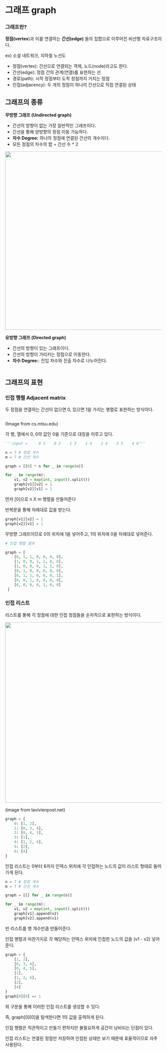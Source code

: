 # 그래프 graph



### 그래프란?

**정점(vertex**)과 이를 연결하는 **간선(edge)** 들의 집합으로 이루어진 비선형 자료구조이다.

ex) 소셜 네트워크, 지하철 노선도

- 정점(vertex): 간선으로 연결되는 객체, 노드(node)라고도 한다.
- 간선(edge): 정점 간의 관계(연결)를 표현하는 선
- 경로(path): 시작 정점부터 도착 정점까지 거치는 정점
- 인접(adjacency): 두 개의 정점이 하나의 간선으로 직접 연결된 상태

## 

## 그래프의 종류

**무방향 그래프 (Undirected graph)**

- 간선의 방향이 없는 가장 일반적인 그래프이다. 
- 간선을 통해 양방향의 정점 이동 가능하다. 
- **차수 Degree:** 하나의 정점에 연결된 간선의 개수이다. 
- 모든 정점의 차수의 합 = 간선 수 * 2

<img title="" src="https://blog.kakaocdn.net/dn/bNUbeO/btrJAQtlRec/4kIKjcwWmfISLwVysi0Khk/img.png" alt="" width="573" data-align="center">



**유방향 그래프 (Directed graph)**

- 간선의 방향이 있는 그래프이다. 
- 간선의 방향이 가리키는 정점으로 이동한다. 
- **차수 Degree:**: 진입 차수와 진출 차수로 나누어진다. 

<img src="https://blog.kakaocdn.net/dn/biwvDo/btrJAeuZ120/ERg3EBO8btQfBIgBl16B8K/img.png" title="" alt="" data-align="center">



## 그래프의 표현

### 인접 행렬 Adjacent matrix

두 정점을 연결하는 간선이 없으면 0, 있으면 1을 가지는 행렬로 표현하는 방식이다. 

<img src="https://blog.kakaocdn.net/dn/r82Lk/btrJBFZaNFo/WK4oyKI9no1LuIAzqU5ovk/img.png" title="" alt="" data-align="center">

(Image from cs.mtsu.edu)



각 행, 열에서 0, 0의 값인 0을 기준으로 대칭을 이루고 있다. 

```python
'''input =     0 1    0 2    1 3    1 4    2 4    2 5    4 6'''

n = 7 # 정점 개수
m = 7 # 간선 개수

graph = [[0] * n for _ in range(n)]

for _ in range(m):
    v1, v2 = map(int, input().split())
    graph[v1][v2] = 1
    graph[v2][v1] = 1
```

먼저 [0]으로 n X m 행렬을 만들어준다 

반복문을 통해 차례대로 값을 받는다.

```python
graph[v1][v2] = 1
graph[v2][v1] = 1
```

무방향 그래프이므로 0의 위치에 1을 넣어주고, 1의 위치에 0을 차례대로 넣어준다. 

```python
# 인접 행렬 결과

graph = [
    [0, 1, 1, 0, 0, 0, 0],
    [1, 0, 0, 1, 1, 0, 0],
    [1, 0, 0, 0, 1, 1, 0],
    [0, 1, 0, 0, 0, 0, 0],
    [0, 1, 1, 0, 0, 0, 1],
    [0, 0, 1, 0, 0, 0, 0],
    [0, 0, 0, 0, 1, 0, 0]
 ]
```

### 



### 인접 리스트

리스트를 통해 각 정점에 대한 인접 정점들을 순차적으로 표현하는 방식이다. 

<img title="" src="https://blog.kakaocdn.net/dn/buwXHe/btrJACCCMLM/ayZEajRl2nThEed48UkMRk/img.jpg" alt="" width="580" data-align="center">

(image from lavivienpost.net)

```python
graph = {
    0: [1, 2],
    1: [0, 3, 4],
    2: [0, 4, 5],
    3: [1],
    4: [1, 2, 6], 
    5: [2],
    6: [4]
}
```

인접 리스트는 0부터 6까지 인덱스 위치에 각 인접하는 노드의 값이 리스트 형태로 들어가게 된다. 



```python
n = 7 # 정점 개수
m = 7 # 간선 개수

graph = [[] for _ in range(n)]

for _ in range(m):
    v1, v2 = map(int, input().split())
    graph[v1].append(v2)
    graph[v2].append(v1)
```

빈 리스트를 행 개수만큼 만들어준다. 

인접 행렬과 마찬가지로 각 해당하는 인덱스 위치에 인접한 노드의 값을 (v1 - v2) 넣어준다. 



```python
graph = {
    [1, 2],
    [0, 3, 4],
    [0, 4, 5],
    [1],
    [1, 2, 6], 
    [2],
    [4]
}       
graph[0][0] => 1
```

위 구문을 통해 이러한 인접 리스트를 생성할 수 있다. 

즉, graph[0][0]을 탐색한다면 1의 값을 출력하게 된다. 

인접 행렬은 직관적이고 만들기 편하지만 불필요하게 공간이 낭비되는 단점이 있다.

인접 리스트는 연결된 정점만 저장하여 인접된 상태만 보기 때문에 효율적이므로 자주 사용된다.
